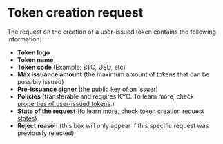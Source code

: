 # Token creation request

The request on the creation of a user-issued token contains the following information:

* **Token logo**
* **Token name**
* **Token code** \(Example: BTC, USD, etc\)
* **Max issuance amount** \(the maximum amount of tokens that can be possibly issued\)
* **Pre-issuance signer** \(the public key of an issuer\)
* **Policies** \(transferable and requires KYC. To learn more, check [properties of user-issued tokens](../../user-guide/user-issued-tokens/properties-of-user-issued-tokens.md).\)
* **State of the request** \(to learn more, check [token creation request states](token-creation-request-states.md)\)
* **Reject reason** \(this box will only appear if this specific request was previously rejected\)

